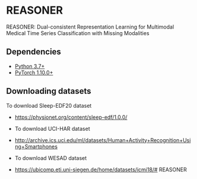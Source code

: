 # REASONER
 REASONER: Dual-consistent Representation Learning for Multimodal Medical Time Series Classification with Missing Modalities
## Dependencies
* [Python 3.7+](https://www.continuum.io/downloads)
* [PyTorch 1.10.0+](https://pytorch.org/)

## Downloading datasets
To download Sleep-EDF20 dataset
* https://physionet.org/content/sleep-edf/1.0.0/

* To download UCI-HAR dataset
* http://archive.ics.uci.edu/ml/datasets/Human+Activity+Recognition+Using+Smartphones

* To download WESAD dataset
* https://ubicomp.eti.uni-siegen.de/home/datasets/icmi18/# REASONER
